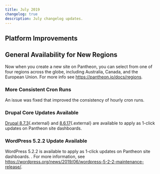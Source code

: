 ```yaml
---
title: July 2019
changelog: true
description: July changelog updates.
---
```


## Platform Improvements
## General Availability for New Regions
Now when you create a new site on Pantheon, you can select from one of four regions across the globe, including Australia, Canada, and the European Union. For more info see https://pantheon.io/docs/regions.

### More Consistent Cron Runs 
An issue was fixed that improved the consistency of hourly cron runs. 


### Drupal Core Updates Available
[Drupal 8.7.3](https://www.drupal.org/project/drupal/releases/8.7.3){.external} and [8.6.17](https://www.drupal.org/project/drupal/releases/8.6.17){.external} are available to apply as 1-click updates on Pantheon site dashboards. 

### WordPress 5.2.2 Update Available
WordPress 5.2.2  is available to apply as 1-click updates on Pantheon site dashboards. . For more information, see <https://wordpress.org/news/2019/06/wordpress-5-2-2-maintenance-release/>.

